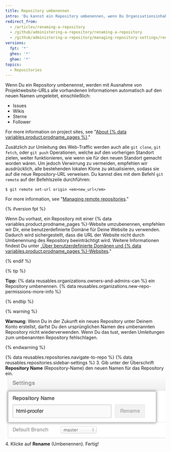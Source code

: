 ```yaml
---
title: Repository umbenennen
intro: 'Du kannst ein Repository umbenennen, wenn Du Organisationsinhaber bist oder über Administratorberechtigungen für das Repository verfügst.'
redirect_from:
  - /articles/renaming-a-repository
  - /github/administering-a-repository/renaming-a-repository
  - /github/administering-a-repository/managing-repository-settings/renaming-a-repository
versions:
  fpt: '*'
  ghes: '*'
  ghae: '*'
topics:
  - Repositories
---
```


Wenn Du ein Repository umbenennst, werden mit Ausnahme von Projektwebsite-URLs alle vorhandenen Informationen automatisch auf den neuen Namen umgeleitet, einschließlich:

* Issues
* Wikis
* Sterne
* Follower

For more information on project sites, see "[About {% data variables.product.prodname_pages %}](/pages/getting-started-with-github-pages/about-github-pages#types-of-github-pages-sites)."

Zusätzlich zur Umleitung des Web-Traffic werden auch alle `git clone`, `git fetch`, oder `git push` Operationen, welche auf den vorherigen Standort zielen, weiter funktionieren, wie wenn sie für den neuen Standort gemacht worden wären. Um jedoch Verwirrung zu vermeiden, empfehlen wir ausdrücklich, alle bestehenden lokalen Klone zu aktualisieren, sodass sie auf die neue Repository-URL verweisen. Du kannst dies mit dem Befehl  `git remote`  auf der Befehlszeile durchführen:

```shell
$ git remote set-url origin <em>new_url</em>
```

For more information, see "[Managing remote repositories](/github/getting-started-with-github/managing-remote-repositories)."

{% ifversion fpt %}

Wenn Du vorhast, ein Repository mit einer {% data variables.product.prodname_pages %}-Website umzubenennen, empfehlen wir Dir, eine benutzerdefinierte Domäne für Deine Website zu verwenden. Dadurch wird sichergestellt, dass die URL der Website nicht durch Umbenennung des Repository beeinträchtigt wird. Weitere Informationen findest Du unter „[Über benutzerdefinierte Domänen und {% data variables.product.prodname_pages %}-Websites](/pages/configuring-a-custom-domain-for-your-github-pages-site/about-custom-domains-and-github-pages)."

{% endif %}

{% tip %}

**Tipp:** {% data reusables.organizations.owners-and-admins-can %} ein Repository umbenennen. {% data reusables.organizations.new-repo-permissions-more-info %}

{% endtip %}

{% warning %}

**Warnung**: Wenn Du in der Zukunft ein neues Repository unter Deinem Konto erstellst, darfst Du den ursprünglichen Namen des umbenannten Repository nicht wiederverwenden. Wenn Du das tust, werden Umleitungen zum umbenannten Repository fehlschlagen.

{% endwarning %}

{% data reusables.repositories.navigate-to-repo %}
{% data reusables.repositories.sidebar-settings %}
3. Gib unter der Überschrift **Repository Name** (Repository-Name) den neuen Namen für das Repository ein. ![Repository umbenennen](/assets/images/help/repository/repository-name-change.png)
4. Klicke auf **Rename** (Umbenennen). Fertig!
